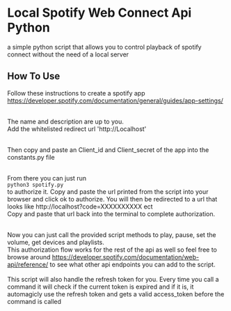 # Local Spotify Web Connect Api Python
a simple python script that allows you to control playback of spotify connect without the need of a local server

## How To Use
Follow these instructions to create a spotify app<br>
https://developer.spotify.com/documentation/general/guides/app-settings/<br><br>

The name and description are up to you.<br>
Add the whitelisted redirect url 'http://Localhost'<br><br>

Then copy and paste an Client_id and Client_secret of the app into the constants.py file<br><br>

From there you can just run <br>
```python3 spotify.py```<br>
to authorize it. Copy and paste the url printed from the script into your browser and click ok to authorize. You will then be redirected to a url that looks like http://localhost?code=XXXXXXXXXX ect<br>
Copy and paste that url back into the terminal to complete authorization. <br><br>

Now you can just call the provided script methods to play, pause, set the volume, get devices and playlists.<br>
This authorization flow works for the rest of the api as well so feel free to browse around https://developer.spotify.com/documentation/web-api/reference/ to see what other api endpoints you can add to the script.
<br><br>
This script will also handle the refresh token for you. Every time you call a command it will check if the current token is expired and if it is, it automagicly use the refresh token and gets a valid access_token before the command is called
